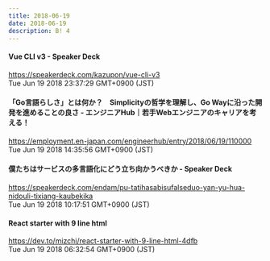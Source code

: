 ```yaml
---
title: 2018-06-19
date: 2018-06-19
description: B! 4
---
```


#### Vue CLI v3 - Speaker Deck
https://speakerdeck.com/kazupon/vue-cli-v3<br>
Tue Jun 19 2018 23:37:29 GMT+0900 (JST)<br>


#### 「Go言語らしさ」とは何か？　Simplicityの哲学を理解し、Go Wayに沿った開発を進めることの良さ - エンジニアHub｜若手Webエンジニアのキャリアを考える！
https://employment.en-japan.com/engineerhub/entry/2018/06/19/110000<br>
Tue Jun 19 2018 14:35:56 GMT+0900 (JST)<br>


#### 僕たちはサービスの多言語化にどう立ち向かうべきか - Speaker Deck
https://speakerdeck.com/endam/pu-tatihasabisufalseduo-yan-yu-hua-nidouli-tixiang-kaubekika<br>
Tue Jun 19 2018 10:17:51 GMT+0900 (JST)<br>


#### React starter with 9 line html
https://dev.to/mizchi/react-starter-with-9-line-html-4dfb<br>
Tue Jun 19 2018 06:32:54 GMT+0900 (JST)<br>


